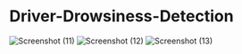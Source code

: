 # Driver-Drowsiness-Detection
![Screenshot (11)](https://user-images.githubusercontent.com/112965941/211155622-2f78ce88-f194-43eb-a279-9f596b795a3d.png)
![Screenshot (12)](https://user-images.githubusercontent.com/112965941/211155623-43345d8d-b704-49f9-aa12-7fedff024f93.png)
![Screenshot (13)](https://user-images.githubusercontent.com/112965941/211155744-49057397-85b3-4f4f-95f4-6ae17222875c.png)

